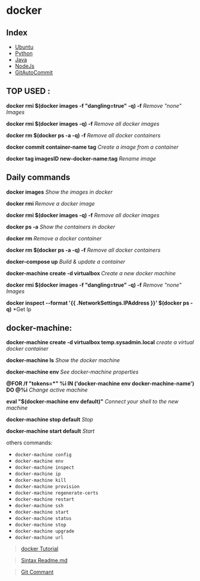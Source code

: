 # docker

## Index
- [Ubuntu](Ubuntu/README.md)
- [Python](Python/README.md)
- [Java](Java/README.md)
- [NodeJs](NodeJs/README.md)
- [GitAutoCommit](GitAutoCommit/README.md)

## TOP USED :
**docker rmi $(docker images -f "dangling=true" -q) -f** *Remove "none" Images*

**docker rmi $(docker images -q) -f** *Remove all docker images*

**docker rm $(docker ps -a -q) -f** *Remove all docker containers*

**docker commit container-name tag** *Create a image from a container*

**docker tag imagesID new-docker-name:tag** *Rename image*

## Daily commands
**docker images** *Show the images in docker*

**docker rmi <imageID>** *Remove a docker image*

**docker rmi $(docker images -q) -f** *Remove all docker images*

**docker ps -a** *Show the containers in docker*

**docker rm <containerID>** *Remove a docker container*

**docker rm $(docker ps -a -q) -f** *Remove all docker containers*

**docker-compose up** *Build & update a container*

**docker-machine create -d virtualbox <machine-name>** *Create a new docker machine*

**docker rmi $(docker images -f "dangling=true" -q) -f** *Remove "none" Images*

**docker inspect --format '{{ .NetworkSettings.IPAddress }}' $(docker ps -q)** *Get Ip


## docker-machine:

**docker-machine create -d virtualbox temp.sysadmin.local** *create a virtual docker container*

**docker-machine ls** *Show the docker machine*

**docker-machine env <machine-name>** *See docker-machine properties*

**@FOR /f "tokens=*" %i IN ('docker-machine env docker-machine-name') DO @%i** *Change active machine*

**eval "$(docker-machine env default)"** *Connect your shell to the new machine*

**docker-machine stop default** *Stop*

**docker-machine start default** *Start*

others commands:
- `docker-machine config`
- `docker-machine env`
- `docker-machine inspect`
- `docker-machine ip`
- `docker-machine kill`
- `docker-machine provision`
- `docker-machine regenerate-certs`
- `docker-machine restart`
- `docker-machine ssh`
- `docker-machine start`
- `docker-machine status`
- `docker-machine stop`
- `docker-machine upgrade`
- `docker-machine url`

> [docker Tutorial](https://www.youtube.com/watch?v=tBfOHso1-6o&t=1s)

> [Sintax Readme.md](https://help.github.com/articles/basic-writing-and-formatting-syntax)

> [Git Commant](http://rogerdudler.github.io/git-guide/)
